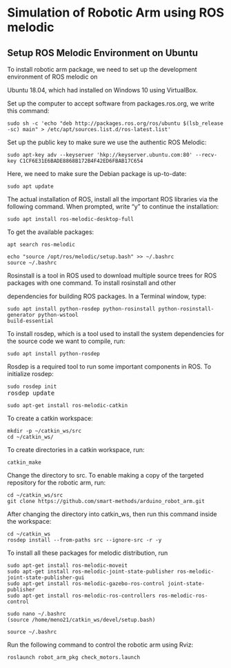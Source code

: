 <h1>Simulation of Robotic Arm using ROS melodic</h1>


<h2>Setup ROS Melodic Environment on Ubuntu </h2>
<p>To install robotic arm package, we need to set up the development environment of ROS melodic on</p> 
<p>Ubuntu 18.04, which had installed on Windows 10 using VirtualBox.<p>
 <p> Set up the computer to accept software from packages.ros.org, we write this command:</p>
<div class="snippet-clipboard-content position-relative" data-snippet-clipboard-copy-content="  Number of colours/ shades = 2^bpp where bpp represents bits per pixel.
"><pre><code>sudo sh -c 'echo "deb http://packages.ros.org/ros/ubuntu $(lsb_release -sc) main" > /etc/apt/sources.list.d/ros-latest.list'</code></pre></div>
<p> Set up the public key to make sure we use the authentic ROS Melodic: </p>
<div class="snippet-clipboard-content position-relative" data-snippet-clipboard-copy-content="  Number of colours/ shades = 2^bpp where bpp represents bits per pixel.
"><pre><code>sudo apt-key adv --keyserver 'hkp://keyserver.ubuntu.com:80' --recv-key C1CF6E31E6BADE8868B172B4F42ED6FBAB17C654</code></pre></div>
<p> Here, we need to make sure the Debian package is up-to-date:</p>
<div class="snippet-clipboard-content position-relative" data-snippet-clipboard-copy-content="  Number of colours/ shades = 2^bpp where bpp represents bits per pixel.
"><pre><code>sudo apt update</code></pre></div>
<p> The actual installation of ROS, install all the important ROS libraries via the following command. When prompted, write “y” to continue the installation:</p>
<div class="snippet-clipboard-content position-relative" data-snippet-clipboard-copy-content="  Number of colours/ shades = 2^bpp where bpp represents bits per pixel.
"><pre><code>sudo apt install ros-melodic-desktop-full</code></pre></div>
<p> To get the available packages:</p>
<div class="snippet-clipboard-content position-relative" data-snippet-clipboard-copy-content="  Number of colours/ shades = 2^bpp where bpp represents bits per pixel.
"><pre><code>apt search ros-melodic</code></pre></div>
<p> </p>
<div class="snippet-clipboard-content position-relative" data-snippet-clipboard-copy-content="  Number of colours/ shades = 2^bpp where bpp represents bits per pixel.
"><pre><code>echo "source /opt/ros/melodic/setup.bash" >> ~/.bashrc
source ~/.bashrc </code></pre></div>
<p> Rosinstall is a tool in ROS used to download multiple source trees for ROS packages with one command. To install rosinstall and other</p>
<p> dependencies for building ROS packages. In a Terminal window, type:</p>
<div class="snippet-clipboard-content position-relative" data-snippet-clipboard-copy-content="  Number of colours/ shades = 2^bpp where bpp represents bits per pixel.
"><pre><code>sudo apt install python-rosdep python-rosinstall python-rosinstall-generator python-wstool
build-essential</code></pre></div>
<p> To install rosdep, which is a tool used to install the system dependencies for the source code we want to compile, run:</p>
<div class="snippet-clipboard-content position-relative" data-snippet-clipboard-copy-content="  Number of colours/ shades = 2^bpp where bpp represents bits per pixel.
"><pre><code>sudo apt install python-rosdep</code></pre></div>
<p> Rosdep is a required tool to run some important components in ROS. To initialize rosdep:</p>
<div class="snippet-clipboard-content position-relative" data-snippet-clipboard-copy-content="  Number of colours/ shades = 2^bpp where bpp represents bits per pixel.
"><pre><code>sudo rosdep init</code>
rosdep update</pre></div>
<p> </p>
<div class="snippet-clipboard-content position-relative" data-snippet-clipboard-copy-content="  Number of colours/ shades = 2^bpp where bpp represents bits per pixel.
"><pre><code>sudo apt-get install ros-melodic-catkin</code></pre></div>
<p> To create a catkin workspace: </p>
<div class="snippet-clipboard-content position-relative" data-snippet-clipboard-copy-content="  Number of colours/ shades = 2^bpp where bpp represents bits per pixel.
"><pre><code>mkdir -p ~/catkin_ws/src
cd ~/catkin_ws/</code></pre></div>
<p> To create directories in a catkin workspace, run:</p>
<div class="snippet-clipboard-content position-relative" data-snippet-clipboard-copy-content="  Number of colours/ shades = 2^bpp where bpp represents bits per pixel.
"><pre><code>catkin_make</code></pre></div>
<p> Change the directory to src. To enable making a copy of the targeted repository for the robotic arm, run:</p>
<div class="snippet-clipboard-content position-relative" data-snippet-clipboard-copy-content="  Number of colours/ shades = 2^bpp where bpp represents bits per pixel.
"><pre><code>cd ~/catkin_ws/src
git clone https://github.com/smart-methods/arduino_robot_arm.git</code></pre></div>
<p> After changing the directory into catkin_ws, then run this command inside the workspace:</p>
<div class="snippet-clipboard-content position-relative" data-snippet-clipboard-copy-content="  Number of colours/ shades = 2^bpp where bpp represents bits per pixel.
"><pre><code>cd ~/catkin_ws
rosdep install --from-paths src --ignore-src -r -y</code></pre></div>
<p> To install all these packages for melodic distribution, run</p>
<div class="snippet-clipboard-content position-relative" data-snippet-clipboard-copy-content="  Number of colours/ shades = 2^bpp where bpp represents bits per pixel.
"><pre><code>sudo apt-get install ros-melodic-moveit
sudo apt-get install ros-melodic-joint-state-publisher ros-melodic-joint-state-publisher-gui
sudo apt-get install ros-melodic-gazebo-ros-control joint-state-publisher
sudo apt-get install ros-melodic-ros-controllers ros-melodic-ros-control</code></pre></div>
<p> </p>
<div class="snippet-clipboard-content position-relative" data-snippet-clipboard-copy-content="  Number of colours/ shades = 2^bpp where bpp represents bits per pixel.
"><pre><code>sudo nano ~/.bashrc
(source /home/meno21/catkin_ws/devel/setup.bash)</code></pre></div>
<p> </p>
<div class="snippet-clipboard-content position-relative" data-snippet-clipboard-copy-content="  Number of colours/ shades = 2^bpp where bpp represents bits per pixel.
"><pre><code>source ~/.bashrc</code></pre></div>
<p> Run the following command to control the robotic arm using Rviz:</p>
<div class="snippet-clipboard-content position-relative" data-snippet-clipboard-copy-content="  Number of colours/ shades = 2^bpp where bpp represents bits per pixel.
"><pre><code>roslaunch robot_arm_pkg check_motors.launch</code></pre></div>
